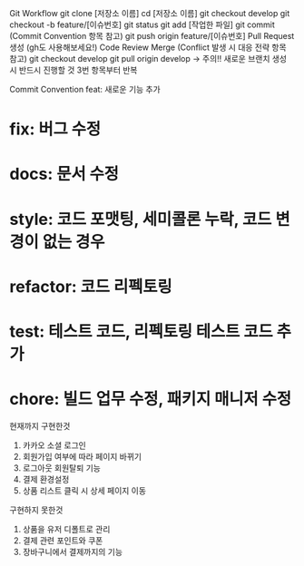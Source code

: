 
Git Workflow
git clone [저장소 이름]
cd [저장소 이름]
git checkout develop
git checkout -b feature/[이슈번호]
git status
git add [작업한 파일]
git commit (Commit Convention 항목 참고)
git push origin feature/[이슈번호]
Pull Request 생성 (gh도 사용해보세요!)
Code Review
Merge (Conflict 발생 시 대응 전략 항목 참고)
git checkout develop
git pull origin develop → 주의!! 새로운 브랜치 생성 시 반드시 진행할 것
3번 항목부터 반복

Commit Convention
feat: 새로운 기능 추가
# fix: 버그 수정
# docs: 문서 수정
# style: 코드 포맷팅, 세미콜론 누락, 코드 변경이 없는 경우
# refactor: 코드 리펙토링
# test: 테스트 코드, 리펙토링 테스트 코드 추가
# chore: 빌드 업무 수정, 패키지 매니저 수정


현재까지 구현한것
1. 카카오 소셜 로그인
2. 회원가입 여부에 따라 페이지 바뀌기
3. 로그아웃 회원탈퇴 기능
4. 결제 환경설정
5. 상품 리스트 클릭 시 상세 페이지 이동

구현하지 못한것
1. 상품을 유저 디폴트로 관리
2. 결제 관련 포인트와 쿠폰
3. 장바구니에서 결제까지의 기능
